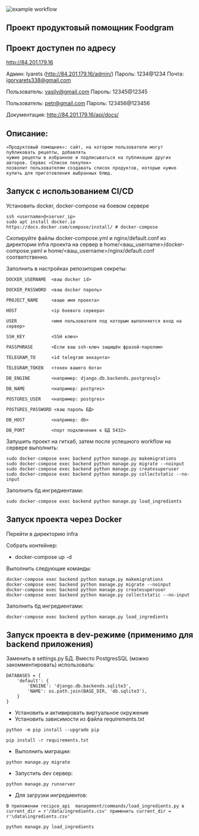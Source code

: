 ![example workflow](https://github.com/Igoryarets/foodgram-project-react/actions/workflows/foodgram_workflow.yml/badge.svg)

## Проект продуктовый помощник Foodgram

## Проект доступен по адресу 
http://84.201.179.16

Админ: Iyarets (http://84.201.179.16/admin/)
Пароль: 1234@1234
Почта: igoryarets338@gmail.com

Пользователь: vasily@gmail.com
Пароль: 12345@12345

Пользователь: petr@gmail.com
Пароль: 123456@123456

Документация: http://84.201.179.16/api/docs/


## Описание:
```
«Продуктовый помощник»: сайт, на котором пользователи могут публиковать рецепты, добавлять 
чужие рецепты в избранное и подписываться на публикации других авторов. Сервис «Список покупок» 
позволит пользователям создавать список продуктов, которые нужно купить для приготовления выбранных блюд. 
```

## Запуск с использованием CI/CD

Установить docker, docker-compose на боевом сервере

```
ssh <username>@<server_ip>
sudo apt install docker.io
https://docs.docker.com/compose/install/ # docker-compose
```

Скопируйте файлы docker-compose.yml и nginx/default.conf из директории infra проекта на сервер 
в home/<ваш_username>/docker-compose.yaml и home/<ваш_username>/nginx/default.conf соответственно.


Заполнить в настройках репозитория секреты:

```
DOCKER_USERNAME  <ваш docker id>

DOCKER_PASSWORD  <ваш docker пароль>

PROJECT_NAME     <ваше имя проекта>

HOST             <ip боевого сервера>

USER             <имя пользователя под которым выполняется вход на сервер>

SSH_KEY          <SSH ключ>

PASSPHRASE       <Если ваш ssh-ключ защищён фразой-паролем>

TELEGRAM_TO      <id telegram аккаунта>

TELEGRAM_TOKEN   <токен вашего бота>

DB_ENGINE        <например: django.db.backends.postgresql>

DB_NAME          <например: postgres>

POSTGRES_USER    <например: postgres>

POSTGRES_PASSWORD <ваш пароль БД>

DB_HOST          <например: db>

DB_PORT          <порт подключения к БД 5432>

```

Запушить проект на гитхаб, затем после успешного workflow на
сервере выполнить:

```
sudo docker-compose exec backend python manage.py makemigrations
sudo docker-compose exec backend python manage.py migrate --noinput 
sudo docker-compose exec backend python manage.py createsuperuser
sudo docker-compose exec backend python manage.py collectstatic --no-input
```
Заполнить бд ингредиентами:
```
sudo docker-compose exec backend python manage.py load_ingredients
```


## Запуск проекта через Docker

Перейти в директорию infra

Собрать контейнер:
- docker-compose up -d

Выполнить следующие команды:
```
docker-compose exec backend python manage.py makemigrations
docker-compose exec backend python manage.py migrate --noinput 
docker-compose exec backend python manage.py createsuperuser
docker-compose exec backend python manage.py collectstatic --no-input
```
Заполнить бд ингредиентами:
```
docker-compose exec backend python manage.py load_ingredients
```


## Запуск проекта в dev-режиме (применимо для backend приложения)

Заменить в settings.py БД. Вместо PostgresSQL 
(можно закомментировать) использовать: 

```
DATABASES = {
    'default': {
        'ENGINE': 'django.db.backends.sqlite3',
        'NAME': os.path.join(BASE_DIR, 'db.sqlite3'),
    }
}

```

- Установить и активировать виртуальное окружение
- Установить зависимости из файла requirements.txt
```
python -m pip install --upgrade pip

pip install -r requirements.txt
```
- Выполнить миграции:
```
python manage.py migrate
```

- Запустить dev сервер:
```
python manage.py runserver
```

- Для загрузки ингредиентов:
```
В приложении recipce_api  management/commands/load_ingredients.py в
current_dir = r'/data/ingredients.csv' применить current_dir = r'\data\ingredients.csv'

python manage.py load_ingredients
```
